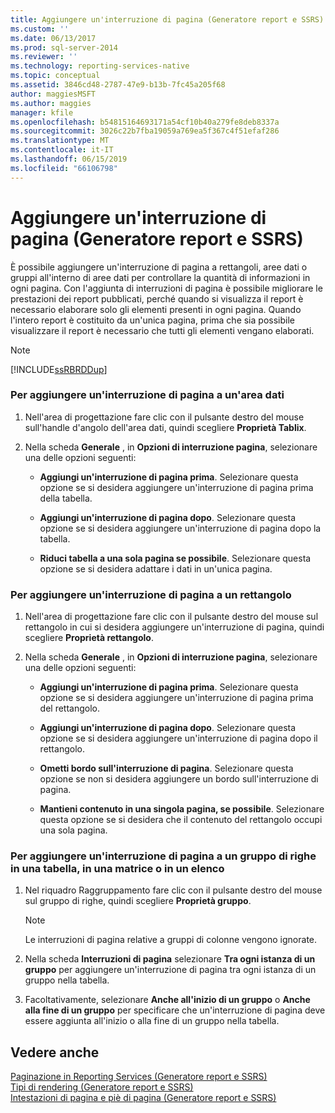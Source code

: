```yaml
---
title: Aggiungere un'interruzione di pagina (Generatore report e SSRS) | Microsoft Docs
ms.custom: ''
ms.date: 06/13/2017
ms.prod: sql-server-2014
ms.reviewer: ''
ms.technology: reporting-services-native
ms.topic: conceptual
ms.assetid: 3846cd48-2787-47e9-b13b-7fc45a205f68
author: maggiesMSFT
ms.author: maggies
manager: kfile
ms.openlocfilehash: b54815164693171a54cf10b40a279fe8deb8337a
ms.sourcegitcommit: 3026c22b7fba19059a769ea5f367c4f51efaf286
ms.translationtype: MT
ms.contentlocale: it-IT
ms.lasthandoff: 06/15/2019
ms.locfileid: "66106798"
---
```

# <a name="add-a-page-break-report-builder-and-ssrs"></a>Aggiungere un'interruzione di pagina (Generatore report e SSRS)
  È possibile aggiungere un'interruzione di pagina a rettangoli, aree dati o gruppi all'interno di aree dati per controllare la quantità di informazioni in ogni pagina. Con l'aggiunta di interruzioni di pagina è possibile migliorare le prestazioni dei report pubblicati, perché quando si visualizza il report è necessario elaborare solo gli elementi presenti in ogni pagina. Quando l'intero report è costituito da un'unica pagina, prima che sia possibile visualizzare il report è necessario che tutti gli elementi vengano elaborati.  
  
> [!NOTE]  
>  [!INCLUDE[ssRBRDDup](../../includes/ssrbrddup-md.md)]  
  
### <a name="to-add-a-page-break-to-a-data-region"></a>Per aggiungere un'interruzione di pagina a un'area dati  
  
1.  Nell'area di progettazione fare clic con il pulsante destro del mouse sull'handle d'angolo dell'area dati, quindi scegliere **Proprietà Tablix**.  
  
2.  Nella scheda **Generale** , in **Opzioni di interruzione pagina**, selezionare una delle opzioni seguenti:  
  
    -   **Aggiungi un'interruzione di pagina prima**. Selezionare questa opzione se si desidera aggiungere un'interruzione di pagina prima della tabella.  
  
    -   **Aggiungi un'interruzione di pagina dopo**. Selezionare questa opzione se si desidera aggiungere un'interruzione di pagina dopo la tabella.  
  
    -   **Riduci tabella a una sola pagina se possibile**. Selezionare questa opzione se si desidera adattare i dati in un'unica pagina.  
  
### <a name="to-add-a-page-break-to-a-rectangle"></a>Per aggiungere un'interruzione di pagina a un rettangolo  
  
1.  Nell'area di progettazione fare clic con il pulsante destro del mouse sul rettangolo in cui si desidera aggiungere un'interruzione di pagina, quindi scegliere **Proprietà rettangolo**.  
  
2.  Nella scheda **Generale** , in **Opzioni di interruzione pagina**, selezionare una delle opzioni seguenti:  
  
    -   **Aggiungi un'interruzione di pagina prima**. Selezionare questa opzione se si desidera aggiungere un'interruzione di pagina prima del rettangolo.  
  
    -   **Aggiungi un'interruzione di pagina dopo**. Selezionare questa opzione se si desidera aggiungere un'interruzione di pagina dopo il rettangolo.  
  
    -   **Ometti bordo sull'interruzione di pagina**. Selezionare questa opzione se non si desidera aggiungere un bordo sull'interruzione di pagina.  
  
    -   **Mantieni contenuto in una singola pagina, se possibile**. Selezionare questa opzione se si desidera che il contenuto del rettangolo occupi una sola pagina.  
  
### <a name="to-add-a-page-break-to-a-row-group-in-a-table-matrix-or-list"></a>Per aggiungere un'interruzione di pagina a un gruppo di righe in una tabella, in una matrice o in un elenco  
  
1.  Nel riquadro Raggruppamento fare clic con il pulsante destro del mouse sul gruppo di righe, quindi scegliere **Proprietà gruppo**.  
  
    > [!NOTE]  
    >  Le interruzioni di pagina relative a gruppi di colonne vengono ignorate.  
  
2.  Nella scheda **Interruzioni di pagina** selezionare **Tra ogni istanza di un gruppo** per aggiungere un'interruzione di pagina tra ogni istanza di un gruppo nella tabella.  
  
3.  Facoltativamente, selezionare **Anche all'inizio di un gruppo** o **Anche alla fine di un gruppo** per specificare che un'interruzione di pagina deve essere aggiunta all'inizio o alla fine di un gruppo nella tabella.  
  
## <a name="see-also"></a>Vedere anche  
 [Paginazione in Reporting Services &#40;Generatore report e SSRS&#41;](pagination-in-reporting-services-report-builder-and-ssrs.md)   
 [Tipi di rendering &#40;Generatore report e SSRS&#41;](rendering-behaviors-report-builder-and-ssrs.md)   
 [Intestazioni di pagina e piè di pagina &#40;Generatore report e SSRS&#41;](page-headers-and-footers-report-builder-and-ssrs.md)  
  
  
